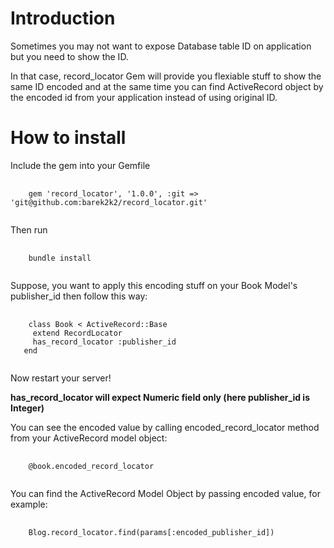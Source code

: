 # Introduction
Sometimes you may not want to expose Database table ID on application but you need to show the ID.

In that case, record_locator Gem will provide you flexiable stuff to show the same ID encoded and at the same time
you can find ActiveRecord object by the encoded id from your application instead of using original ID.

# How to install
Include the gem into your Gemfile
<pre>
  <code>
    gem 'record_locator', '1.0.0', :git => 'git@github.com:barek2k2/record_locator.git'
  </code>
</pre>

Then run
<pre>
  <code>
    bundle install
  </code>
</pre>

Suppose, you want to apply this encoding stuff on your Book Model's publisher_id then follow this way:
<pre>
  <code>
    class Book &lt; ActiveRecord::Base
     extend RecordLocator
     has_record_locator :publisher_id
   end
  </code>
</pre>

Now restart your server!

<p>
<strong> has_record_locator will expect Numeric field only (here publisher_id is Integer)</strong>
</p>

You can see the encoded value by calling encoded_record_locator method from your ActiveRecord model object:
<pre>
  <code>
    @book.encoded_record_locator
  </code>
</pre>

You can find the ActiveRecord Model Object by passing encoded value, for example:
<pre>
  <code>
    Blog.record_locator.find(params[:encoded_publisher_id])
  </code>
</pre>



